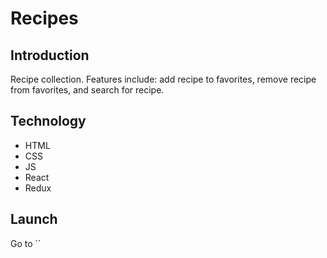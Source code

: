 # Recipes

## Introduction

Recipe collection. Features include: add recipe to favorites, remove recipe from favorites, and search for recipe.

## Technology

*   HTML
*   CSS
*   JS
*   React
*   Redux

## Launch

Go to ``
